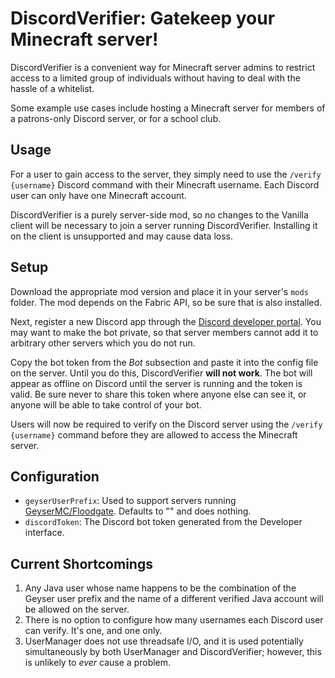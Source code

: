 # DiscordVerifier: Gatekeep your Minecraft server!

DiscordVerifier is a convenient way for Minecraft server admins to restrict access to a limited group of individuals without having to deal with the hassle of a whitelist.

Some example use cases include hosting a Minecraft server for members of a patrons-only Discord server, or for a school club.

## Usage

For a user to gain access to the server, they simply need to use the `/verify {username}` Discord command with their Minecraft username. Each Discord user can only have one Minecraft account.

DiscordVerifier is a purely server-side mod, so no changes to the Vanilla client will be necessary to join a server running DiscordVerifier. Installing it on the client is unsupported and may cause data loss.

## Setup

Download the appropriate mod version and place it in your server's `mods` folder.
The mod depends on the Fabric API, so be sure that is also installed.

Next, register a new Discord app through the [Discord developer portal](https://discord.com/developers/applications?new_application=true).
You may want to make the bot private, so that server members cannot add it to arbitrary other servers which you do not run.

Copy the bot token from the *Bot* subsection and paste it into the config file on the server.
Until you do this, DiscordVerifier __will not work__. The bot will appear as offline on Discord until the server is running and the token is valid.
Be sure never to share this token where anyone else can see it, or anyone will be able to take control of your bot.

Users will now be required to verify on the Discord server using the `/verify {username}` command before they are allowed to access the Minecraft server.

## Configuration

- `geyserUserPrefix`: Used to support servers running [GeyserMC/Floodgate](https://geysermc.org/). Defaults to "" and does nothing.
- `discordToken`: The Discord bot token generated from the Developer interface.

## Current Shortcomings

1. Any Java user whose name happens to be the combination of the Geyser user prefix and the name of a different verified Java account will be allowed on the server.
2. There is no option to configure how many usernames each Discord user can verify. It's one, and one only.
3. UserManager does not use threadsafe I/O, and it is used potentially simultaneously by both UserManager and DiscordVerifier; however, this is unlikely to *ever* cause a problem.
